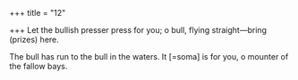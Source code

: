 +++
title = "12"

+++
Let the bullish presser press for you; o bull, flying straight—bring  (prizes) here.

The bull has run to the bull in the waters. It [=soma] is for you, o
mounter of the fallow bays.